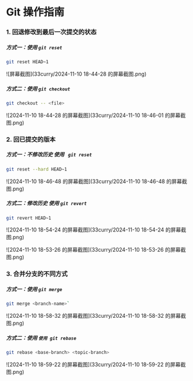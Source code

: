 # Git 操作指南

### 1. 回退修改到最后一次提交的状态

##### 方式一：使用 `git reset`
```bash
git reset HEAD~1
```

![屏幕截图](33curry/2024-11-10 18-44-28 的屏幕截图.png)

##### 方式二：使用 `git checkout`

```bash
git checkout -- <file>
```

![2024-11-10 18-44-28 的屏幕截图](33curry/2024-11-10 18-46-01 的屏幕截图.png)

### 2. 回已提交的版本

##### 方式一：不修改历史 使用 ` git reset`
```bash
git reset --hard HEAD~1
```

![2024-11-10 18-46-48 的屏幕截图](33curry/2024-11-10 18-46-48 的屏幕截图.png)

##### 方式二：修改历史 使用 `git revert`

```bash
git revert HEAD~1
```

![2024-11-10 18-54-24 的屏幕截图](33curry/2024-11-10 18-54-24 的屏幕截图.png)

![2024-11-10 18-53-26 的屏幕截图](33curry/2024-11-10 18-53-26 的屏幕截图.png)

### 3. 合并分支的不同方式

##### 方式一：使用 `git merge`
```bash
git merge <branch-name>`
```

![2024-11-10 18-58-32 的屏幕截图](33curry/2024-11-10 18-58-32 的屏幕截图.png)

##### 方式二：使用 `使用 git rebase`

```bash
git rebase <base-branch> <topic-branch>
```

![2024-11-10 18-59-22 的屏幕截图](33curry/2024-11-10 18-59-22 的屏幕截图.png)
